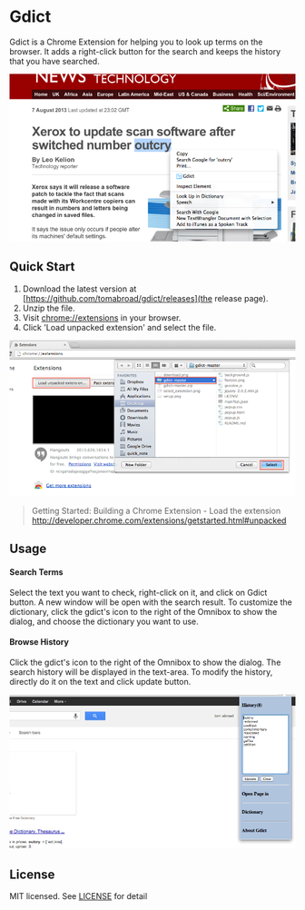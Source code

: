 # Gdict
Gdict is a Chrome Extension for helping you to look up terms on the browser. It adds a right-click button for the search and keeps the history that you have searched.

![search](/img/search.png)

## Quick Start
1. Download the latest version at [https://github.com/tomabroad/gdict/releases](the release page).
2. Unzip the file.
3. Visit [chrome://extensions](chrome://extensions) in your browser.
4. Click 'Load unpacked extension' and select the file.

![setup](/img/setup.png)

> Getting Started: Building a Chrome Extension - Load the extension
http://developer.chrome.com/extensions/getstarted.html#unpacked

## Usage
#### Search Terms
Select the text you want to check, right-click on it, and click on Gdict button. A new window will be open with the search result. To customize the dictionary, click the gdict's icon to the right of the Omnibox to show the dialog, and choose the dictionary you want to use.

#### Browse History
Click the gdict's icon to the right of the Omnibox to show the dialog. The search history will be displayed in the text-area. To modify the history, directly do it on the text and click update button.

![popup](/img/popup.png)

## License
MIT licensed. See [LICENSE](LICENSE) for detail
